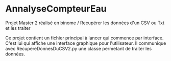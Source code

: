 # AnnalyseCompteurEau
Projet Master 2 réalisé en binome / Recupérer les données d'un CSV ou Txt et les traiter

Ce projet contient un fichier principal à lancer qui commence par interface. C'est lui qui affiche une interface graphique pour l'utilisateur.
Il communique avec RecupereDonnesDuCSV2.py une classe permetant de traiter les données.
